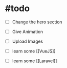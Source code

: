 
# #todo 

- [ ] Change the hero section
- [ ] Give Animation
- [ ] Upload Images
- [ ] learn some [[VueJS]]
- [ ] learn some [[Laravel]]

